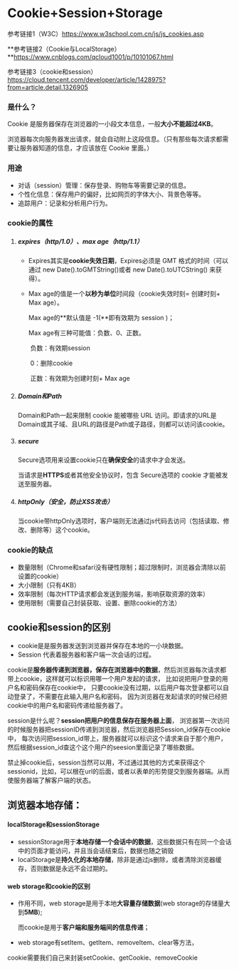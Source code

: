 # Cookie+Session+Storage

参考链接1（W3C）https://www.w3school.com.cn/js/js_cookies.asp

**参考链接2（Cookie与LocalStorage）**https://www.cnblogs.com/qcloud1001/p/10101067.html

参考链接3（cookie和session）https://cloud.tencent.com/developer/article/1428975?from=article.detail.1326905

### 是什么？

Cookie 是服务器保存在浏览器的一小段文本信息，一般**大小不能超过4KB**。

浏览器每次向服务器发出请求，就会自动附上这段信息。（只有那些每次请求都需要让服务器知道的信息，才应该放在 Cookie 里面。）



### 用途

- 对话（session）管理：保存登录、购物车等需要记录的信息。
- 个性化信息：保存用户的偏好，比如网页的字体大小、背景色等等。
- 追踪用户：记录和分析用户行为。



### cookie的属性

1. ##### expires（http/1.0）、max age（http/1.1）

   - Expires其实是**cookie失效日期**，Expires必须是 GMT 格式的时间（可以通过 new Date().toGMTString()或者 new Date().toUTCString() 来获得）。

   - Max age的值是一个**以秒为单位**时间段（cookie失效时刻= 创建时刻+ Max age）。 

     Max age的**默认值是 -1(**即有效期为 session )； 

     Max age有三种可能值：负数、0、正数。

     ​		负数：有效期session

     ​		0：删除cookie

     ​		正数：有效期为创建时刻+ Max age

2. ##### Domain和Path

   Domain和Path一起来限制 cookie 能被哪些 URL 访问。即请求的URL是Domain或其子域、且URL的路径是Path或子路径，则都可以访问该cookie。

3. ##### secure

   Secure选项用来设置cookie只在**确保安全**的请求中才会发送。

   当请求是**HTTPS**或者其他安全协议时，包含 Secure选项的 cookie 才能被发送至服务器。

4. ##### httpOnly（安全，防止XSS攻击）

   当cookie带httpOnly选项时，客户端则无法通过js代码去访问（包括读取、修改、删除等）这个cookie。



### cookie的缺点

- 数量限制（Chrome和safari没有硬性限制；超过限制时，浏览器会清除以前设置的cookie）
- 大小限制（只有4KB）
- 效率限制（每次HTTP请求都会发送到服务端，影响获取资源的效率）
- 使用限制（需要自己封装获取、设置、删除cookie的方法）



## cookie和session的区别

- cookie是是服务器发送到浏览器并保存在本地的一小块数据。
- Session 代表着服务器和客户端一次会话的过程。

cookie是**服务器传递到浏览器，保存在浏览器中的数据**，然后浏览器每次请求都带上cookie，这样就可以标识用哪一个用户发起的请求， 比如说把用户登录的用户名和密码保存在cookie中， 只要cookie没有过期，以后用户每次登录都可以自动登录了，不需要在此输入用户名和密码， 因为浏览器在发起请求的时候已经把cookie中的用户名和密码传递给服务器了。

session是什么呢？**session把用户的信息保存在服务器上面**， 浏览器第一次访问的时候服务器把sessionID传递到浏览器，然后浏览器把Session_id保存在cookie中， 每次访问把session_id带上，服务器就可以标识这个请求来自于那个用户，然后根据session_id查这个这个用户的seesion里面记录了哪些数据。



禁止掉cookie后，session当然可以用，不过通过其他的方式来获得这个sessionid，比如，可以根在url的后面，或者以表单的形势提交到服务器端。从而使服务器端了解客户端的状态。



## 浏览器本地存储：

#### localStorage和sessionStorage

- sessionStorage用于**本地存储一个会话中的数据**，这些数据只有在同一个会话中的页面才能访问，并且当会话结束后，数据也随之销毁
- localStorage是**持久化的本地存储**，除非是通过js删除，或者清除浏览器缓存，否则数据是永远不会过期的。



#### web storage和cookie的区别

- 作用不同，web storage是用于本地**大容量存储数据**(web storage的存储量大到**5MB**);

  而cookie是用于**客户端和服务端间的信息传递**；

-  web storage有setItem、getItem、removeItem、clear等方法，

  cookie需要我们自己来封装setCookie、getCookie、removeCookie



